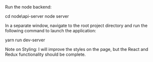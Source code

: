 Run the node backend:

cd node\api-server
node server

In a separate window, navigate to the root project directory and run the following command to launch the application:

yarn run dev-server

Note on Styling: I will improve the styles on the page, but the React and Redux functionality should be complete.
